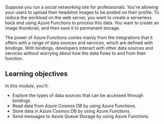 Suppose you run a social networking site for professionals. You're allowing your users to upload their headshot images to be posted on their profile. To reduce the workload on the web server, you want to create a serverless back end using Azure Functions to process this data. You want to create an image thumbnail, and then save it to permanent storage.

The power of Azure Functions comes mainly from the integrations that it offers with a range of data sources and services, which are defined with *bindings*. With bindings, developers interact with other data sources and services without worrying about how the data flows to and from their function.

## Learning objectives

In this module, you'll:

- Explore the types of data sources that can be accessed through bindings.
- Read data from Azure Cosmos DB by using Azure Functions.
- Store data in Azure Cosmos DB by using Azure Functions.
- Send messages to Azure Queue Storage by using Azure Functions.
